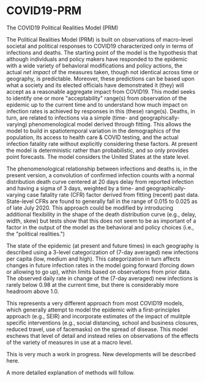 # COVID19-PRM
The COVID19 Political Realities Model (PRM)

The Political Realities Model (PRM) is built on observations of macro-level societal and political responses to COVID19 characterized only in terms of infections and deaths. The starting point of the model is the hypothesis that although individuals and policy makers have responded to the epidemic with a wide variety of behavioral modifications and policy actions, the actual *net impact* of the measures taken, though not identical across time or geography, is predictable. Moreover, these predictions can be based upon what a society and its elected officials have demonstrated it (they) will accept as a reasonable aggregate impact from COVID19. This model seeks to identify one or more "acceptability" range(s) from observation of the epidemic up to the current time and to understand how much impact on infection rates is achieved by responses in this (these) range(s). Deaths, in turn, are related to infections via a simple (time- and geographically-varying) phenomenological model derived through fitting. This allows the model to build in spatiotemporal variation in the demographics of the population, its access to health care & COVID testing, and the actual infection fatality rate without explicitly considering these factors. At present the model is deterministic rather than probabilistic, and so only provides point forecasts. The model considers the United States at the state level.

The phenomenological relationship between infections and deaths is, in the present version, a convolution of confirmed infection counts with a normal distribution death curve centered at 20 days delay from reported infection and having a sigma of 3 days, weighted by a time- and geographically-varying case fatality rate (CFR) factor derived from fitting (recent) past data. State-level CFRs are found to generally fall in the range of 0.015 to 0.025 as of late July 2020. This approach could be modified by introducing additional flexibility in the shape of the death distribution curve (e.g., delay, width, skew) but tests show that this does not seem to be as important of a factor in the output of the model as the behavioral and policy choices (i.e., the "political realities.")

The state of the epidemic (at present and future times) in each geography is described using a 3-level categorization of (7-day averaged) new infections per capita (low, medium and high). This categorization in turn affects changes in future infection rates in the model going forward (forcing down or allowing to go up), within limits based on observations from prior data. The observed daily rate in change of the (7-day averaged) new infections is rarely below 0.98 at the current time, but there is considerably more headroom above 1.0.

This represents a very different approach from most COVID19 models, which generally attempt to model the epidemic with a first-principles approach (e.g., SEIR) and incorporate estimates of the impact of mulitple specific interventions (e.g., social distancing, school and business closures, reduced travel, use of facemasks) on the spread of disease. This model eschews that level of detail and instead relies on observations of the effects of the variety of measures in use at a macro level. 

This is very much a work in progress. New developments will be described here. 

A more detailed explanation of methods will follow.
